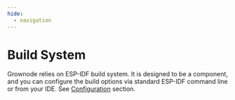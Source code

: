 ```yaml
---
hide:
  - navigation
---  
```


# Build System

Grownode relies on ESP-IDF build system. It is designed to be a component, and you can configure the build options via standard ESP-IDF command line or from your IDE. See [Configuration](../workflow/#configure-your-project) section.
